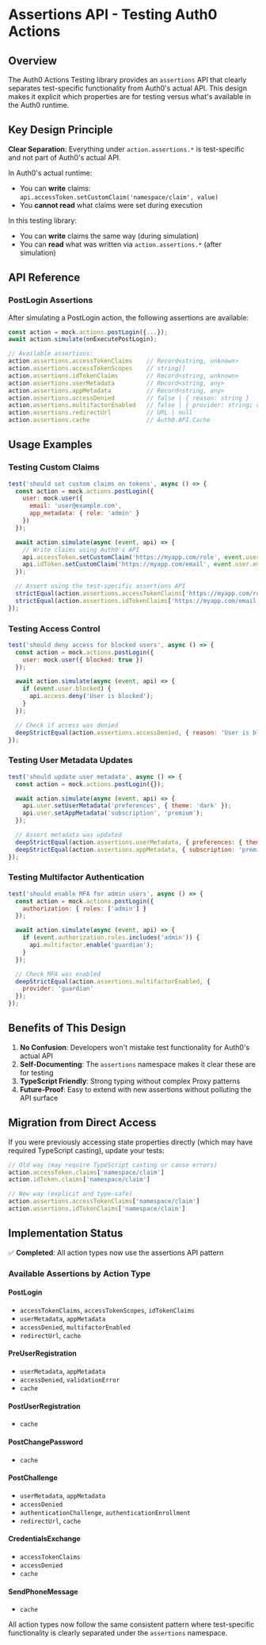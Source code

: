 # Assertions API - Testing Auth0 Actions

## Overview

The Auth0 Actions Testing library provides an `assertions` API that clearly separates test-specific functionality from Auth0's actual API. This design makes it explicit which properties are for testing versus what's available in the Auth0 runtime.

## Key Design Principle

**Clear Separation**: Everything under `action.assertions.*` is test-specific and not part of Auth0's actual API.

In Auth0's actual runtime:
- You can **write** claims: `api.accessToken.setCustomClaim('namespace/claim', value)`
- You **cannot read** what claims were set during execution

In this testing library:
- You can **write** claims the same way (during simulation)
- You can **read** what was written via `action.assertions.*` (after simulation)

## API Reference

### PostLogin Assertions

After simulating a PostLogin action, the following assertions are available:

```javascript
const action = mock.actions.postLogin({...});
await action.simulate(onExecutePostLogin);

// Available assertions:
action.assertions.accessTokenClaims    // Record<string, unknown>
action.assertions.accessTokenScopes    // string[]
action.assertions.idTokenClaims        // Record<string, unknown>
action.assertions.userMetadata         // Record<string, any>
action.assertions.appMetadata          // Record<string, any>
action.assertions.accessDenied         // false | { reason: string }
action.assertions.multifactorEnabled   // false | { provider: string; options?: any }
action.assertions.redirectUrl          // URL | null
action.assertions.cache                // Auth0.API.Cache
```

## Usage Examples

### Testing Custom Claims

```javascript
test('should set custom claims on tokens', async () => {
  const action = mock.actions.postLogin({
    user: mock.user({
      email: 'user@example.com',
      app_metadata: { role: 'admin' }
    })
  });

  await action.simulate(async (event, api) => {
    // Write claims using Auth0's API
    api.accessToken.setCustomClaim('https://myapp.com/role', event.user.app_metadata.role);
    api.idToken.setCustomClaim('https://myapp.com/email', event.user.email);
  });

  // Assert using the test-specific assertions API
  strictEqual(action.assertions.accessTokenClaims['https://myapp.com/role'], 'admin');
  strictEqual(action.assertions.idTokenClaims['https://myapp.com/email'], 'user@example.com');
});
```

### Testing Access Control

```javascript
test('should deny access for blocked users', async () => {
  const action = mock.actions.postLogin({
    user: mock.user({ blocked: true })
  });

  await action.simulate(async (event, api) => {
    if (event.user.blocked) {
      api.access.deny('User is blocked');
    }
  });

  // Check if access was denied
  deepStrictEqual(action.assertions.accessDenied, { reason: 'User is blocked' });
});
```

### Testing User Metadata Updates

```javascript
test('should update user metadata', async () => {
  const action = mock.actions.postLogin({});

  await action.simulate(async (event, api) => {
    api.user.setUserMetadata('preferences', { theme: 'dark' });
    api.user.setAppMetadata('subscription', 'premium');
  });

  // Assert metadata was updated
  deepStrictEqual(action.assertions.userMetadata, { preferences: { theme: 'dark' } });
  deepStrictEqual(action.assertions.appMetadata, { subscription: 'premium' });
});
```

### Testing Multifactor Authentication

```javascript
test('should enable MFA for admin users', async () => {
  const action = mock.actions.postLogin({
    authorization: { roles: ['admin'] }
  });

  await action.simulate(async (event, api) => {
    if (event.authorization.roles.includes('admin')) {
      api.multifactor.enable('guardian');
    }
  });

  // Check MFA was enabled
  deepStrictEqual(action.assertions.multifactorEnabled, { 
    provider: 'guardian' 
  });
});
```

## Benefits of This Design

1. **No Confusion**: Developers won't mistake test functionality for Auth0's actual API
2. **Self-Documenting**: The `assertions` namespace makes it clear these are for testing
3. **TypeScript Friendly**: Strong typing without complex Proxy patterns
4. **Future-Proof**: Easy to extend with new assertions without polluting the API surface

## Migration from Direct Access

If you were previously accessing state properties directly (which may have required TypeScript casting), update your tests:

```javascript
// Old way (may require TypeScript casting or cause errors)
action.accessToken.claims['namespace/claim']
action.idToken.claims['namespace/claim']

// New way (explicit and type-safe)
action.assertions.accessTokenClaims['namespace/claim']
action.assertions.idTokenClaims['namespace/claim']
```

## Implementation Status

✅ **Completed**: All action types now use the assertions API pattern

### Available Assertions by Action Type

#### PostLogin
- `accessTokenClaims`, `accessTokenScopes`, `idTokenClaims`
- `userMetadata`, `appMetadata`
- `accessDenied`, `multifactorEnabled`
- `redirectUrl`, `cache`

#### PreUserRegistration
- `userMetadata`, `appMetadata`
- `accessDenied`, `validationError`
- `cache`

#### PostUserRegistration
- `cache`

#### PostChangePassword
- `cache`

#### PostChallenge
- `userMetadata`, `appMetadata`
- `accessDenied`
- `authenticationChallenge`, `authenticationEnrollment`
- `redirectUrl`, `cache`

#### CredentialsExchange
- `accessTokenClaims`
- `accessDenied`
- `cache`

#### SendPhoneMessage
- `cache`

All action types now follow the same consistent pattern where test-specific functionality is clearly separated under the `assertions` namespace.